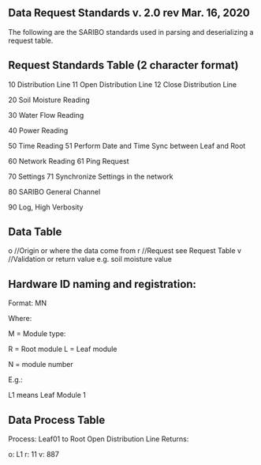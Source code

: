 Data Request Standards v. 2.0 rev Mar. 16, 2020
-----------------------------------------------------------
The following are the SARIBO standards used in parsing and deserializing a request table.


Request Standards Table (2 character format)
-----------------------------------------------------------

10	Distribution Line
11	Open Distribution Line
12	Close Distribution Line

20	Soil Moisture Reading

30	Water Flow Reading

40	Power Reading

50	Time Reading
51	Perform Date and Time Sync between Leaf and Root

60	Network Reading
61	Ping Request

70	Settings
71	Synchronize Settings in the network

80	SARIBO General Channel

90	Log, High Verbosity

Data Table
-----------------------------------------------------------
o		//Origin or where the data come from
r		//Request see Request Table
v		//Validation or return value e.g. soil moisture value


Hardware ID naming and registration:
-----------------------------------------------------------
Format: MN

Where:

M = Module type:

R = Root module
L = Leaf module


N = module number


E.g.:

L1 means Leaf Module 1


Data Process Table
-----------------------------------------------------------
Process: Leaf01 to Root Open Distribution Line
Returns:

o:	L1
r:	11
v:	887
